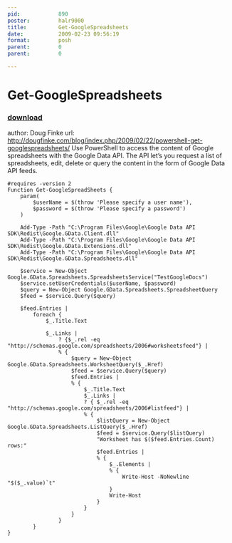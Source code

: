 ```yaml
---
pid:            890
poster:         halr9000
title:          Get-GoogleSpreadsheets
date:           2009-02-23 09:56:19
format:         posh
parent:         0
parent:         0

---
```


# Get-GoogleSpreadsheets

### [download](890.ps1)

author: Doug Finke
url: http://dougfinke.com/blog/index.php/2009/02/22/powershell-get-googlespreadsheets/
Use PowerShell to access the content of Google spreadsheets with the Google Data API. The API let’s you request a list of spreadsheets, edit, delete or query the content in the form of Google Data API feeds.


```posh
#requires -version 2
Function Get-GoogleSpreadSheets {
    param(
        $userName = $(throw 'Please specify a user name'),
        $password = $(throw 'Please specify a password')
    )

    Add-Type -Path "C:\Program Files\Google\Google Data API SDK\Redist\Google.GData.Client.dll"
    Add-Type -Path "C:\Program Files\Google\Google Data API SDK\Redist\Google.GData.Extensions.dll"
    Add-Type -Path "C:\Program Files\Google\Google Data API SDK\Redist\Google.GData.Spreadsheets.dll"

    $service = New-Object Google.GData.Spreadsheets.SpreadsheetsService("TestGoogleDocs")
    $service.setUserCredentials($userName, $password)
    $query = New-Object Google.GData.Spreadsheets.SpreadsheetQuery
    $feed = $service.Query($query)

    $feed.Entries |
        foreach {
            $_.Title.Text
         
            $_.Links | 
                ? {$_.rel -eq "http://schemas.google.com/spreadsheets/2006#worksheetsfeed"} |
                % {
                    $query = New-Object Google.GData.Spreadsheets.WorksheetQuery($_.Href)
                    $feed = $service.Query($query)
                    $feed.Entries |
                    % {
                        $_.Title.Text
                        $_.Links | 
                        ? { $_.rel -eq "http://schemas.google.com/spreadsheets/2006#listfeed"} |
                        % {                        
                            $listQuery = New-Object Google.GData.Spreadsheets.ListQuery($_.Href)
                            $feed = $service.Query($listQuery)
                            "Worksheet has $($feed.Entries.Count) rows:"
                            $feed.Entries |
                            % {
                                $_.Elements |
                                % {
                                    Write-Host -NoNewline "$($_.value)`t"
                                }
                                Write-Host
                            }
                        }
                    } 
                }
        }
}        


```
